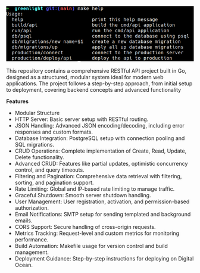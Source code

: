 <img src="image.png" alt="make help" />

This repository contains a comprehensive RESTful API project built in Go, designed as a structured, modular system ideal for modern web applications. The project follows a step-by-step approach, from initial setup to deployment, covering backend concepts and advanced functionality

**Features**

- Modular Structure
- HTTP Server: Basic server setup with RESTful routing.
- JSON Handling: Advanced JSON encoding/decoding, including error responses and custom formats.
- Database Integration: PostgreSQL setup with connection pooling and SQL migrations.
- CRUD Operations: Complete implementation of Create, Read, Update, Delete functionality.
- Advanced CRUD: Features like partial updates, optimistic concurrency control, and query timeouts.
- Filtering and Pagination: Comprehensive data retrieval with filtering, sorting, and pagination support.
- Rate Limiting: Global and IP-based rate limiting to manage traffic.
- Graceful Shutdown: Smooth server shutdown handling.
- User Management: User registration, activation, and permission-based authorization.
- Email Notifications: SMTP setup for sending templated and background emails.
- CORS Support: Secure handling of cross-origin requests.
- Metrics Tracking: Request-level and custom metrics for monitoring performance.
- Build Automation: Makefile usage for version control and build management.
- Deployment Guidance: Step-by-step instructions for deploying on Digital Ocean.
